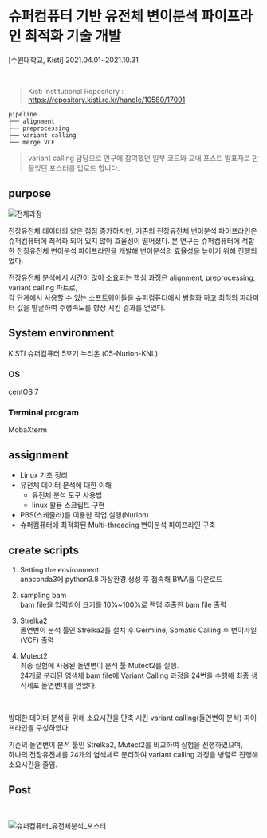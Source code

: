 # 슈퍼컴퓨터 기반 유전체 변이분석 파이프라인 최적화 기술 개발

[수원대학교, Kisti] 2021.04.01~2021.10.31


<br/>

>Kisti Institutional Repository :  https://repository.kisti.re.kr/handle/10580/17091
```
pipeline
├── alignment   
├── preprocessing     
├── variant calling          
└── merge VCF  
```
> variant calling 담당으로 연구에 참여했던 일부 코드와 교내 포스트 발표자로 만들었던 포스터를 업로드 합니다. 

## purpose
![전체과정](https://user-images.githubusercontent.com/72204267/195063720-830a255e-44ee-440c-acc3-e04e3b13c113.png)

전장유전체 데이터의 양은 점점 증가하지만, 기존의 전장유전체 변이분석 파이프라인은 슈퍼컴퓨터에 최적화 되어 있지 않아 효율성이 떨어졌다.
본 연구는 슈퍼컴퓨터에 적합한 전장유전체 변이분석 파이프라인을 개발해 변이분석의 효율성을 높이기 위해 진행되었다.<br/>

전장유전체 분석에서 시간이 많이 소요되는 핵심 과정은 alignment, preprocessing, variant calling 파트로,<br/>
각 단계에서 사용할 수 있는 소프트웨어들을 슈퍼컴퓨터에서 병렬화 하고 최적의 파라미터 값을 발굴하여 수행속도를 향상 시킨 결과를 얻었다.
<br/>
## System environment
KISTI 슈퍼컴퓨터 5호기 누리온 (05-Nurion-KNL)
### OS
centOS 7
### Terminal program
MobaXterm

## assignment
- Linux 기초 정리
- 유전체 데이터 분석에 대한 이해
  - 유전체 분석 도구 사용법
  - linux 활용 스크립트 구현
- PBS(스케줄러)를 이용한 작업 실행(Nurion)
- 슈퍼컴퓨터에 최적화된 Multi-threading 변이분석 파이프라인 구축

## create scripts

1. Setting the environment<br/>
    anaconda3에 python3.8 가상환경 생성 후 접속해 BWA툴 다운로드 
  
2. sampling  bam<br/>
    bam file을 입력받아 크기를 10%~100%로 랜덤 추출한 bam file 출력
  
3. Strelka2<br/>
    돌연변이 분석 툴인 Strelka2를 설치 후 Germline, Somatic Calling 후 변이파일(VCF) 출력
    
4. Mutect2<br/>
    최종 실험에 사용된 돌연변이 분석 툴 Mutect2를 실행.<br/>
    24개로 분리된 염색체 bam file에 Variant Calling 과정을 24번을 수행해 최종 생식세포 돌연변이를 얻었다.
<br/>
  
방대한 데이터 분석을 위해 소요시간을 단축 시킨 variant calling(돌연변이 분석) 파이프라인을 구성하였다.

기존의 돌연변이 분석 툴인 Strelka2, Mutect2를 비교하여 실험을 진행하였으며,<br/>
하나의 전장유전체를 24개의 염색체로 분리하여 variant calling 과정을 병렬로 진행해 소요시간을 줄임.

## Post<br/>
<br/>

![슈퍼컴퓨터_유전체분석_포스터](https://user-images.githubusercontent.com/72204267/195063804-267dc7fa-3fae-462e-ab1d-209f620d86fe.jpg)
